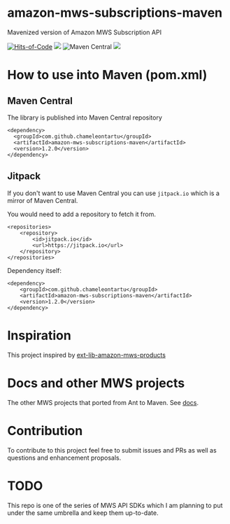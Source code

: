 # amazon-mws-subscriptions-maven
Mavenized version of Amazon MWS Subscription API

[![Hits-of-Code](https://hitsofcode.com/github/chameleontartu/amazon-mws-subscriptions-maven)](https://hitsofcode.com/view/github/chameleontartu/amazon-mws-subscriptions-maven)
[![](https://jitpack.io/v/ChameleonTartu/amazon-mws-subscriptions-maven.svg)](https://jitpack.io/#ChameleonTartu/amazon-mws-subscriptions-maven)
![Maven Central](https://img.shields.io/maven-central/v/com.github.chameleontartu/amazon-mws-subscriptions-maven)
[![](https://travis-ci.org/ChameleonTartu/amazon-mws-subscriptions-maven.svg?branch=master)](https://travis-ci.org/travis-ci/travis-web)

# How to use into Maven (pom.xml)

## Maven Central

The library is published into Maven Central repository

```
<dependency>
  <groupId>com.github.chameleontartu</groupId>
  <artifactId>amazon-mws-subscriptions-maven</artifactId>
  <version>1.2.0</version>
</dependency>
```

## Jitpack

If you don't want to use Maven Central you can use `jitpack.io` which is a mirror of Maven Central.

You would need to add a repository to fetch it from.

```
<repositories>
    <repository>
        <id>jitpack.io</id>
        <url>https://jitpack.io</url>
    </repository>
</repositories>
```

Dependency itself:
```
<dependency>
    <groupId>com.github.chameleontartu</groupId>
    <artifactId>amazon-mws-subscriptions-maven</artifactId>
    <version>1.2.0</version>
</dependency>
```

# Inspiration

This project inspired by [ext-lib-amazon-mws-products](https://github.com/trifonnt/ext-lib-amazon-mws-products)

# Docs and other MWS projects

The other MWS projects that ported from Ant to Maven. See [docs](https://github.com/ChameleonTartu/amazon-mws-docs).

# Contribution

To contribute to this project feel free to submit issues and PRs as well as questions and enhancement proposals.

# TODO

This repo is one of the series of MWS API SDKs which I am planning to put under the same umbrella and keep them up-to-date.
